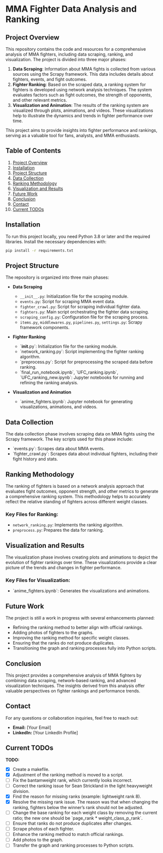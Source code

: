 
# MMA Fighter Data Analysis and Ranking

## Project Overview

This repository contains the code and resources for a comprehensive analysis of MMA fighters, including data scraping, ranking, and visualization. The project is divided into three major phases:

1. **Data Scraping**: Information about MMA fights is collected from various sources using the Scrapy framework. This data includes details about fighters, events, and fight outcomes.
2. **Fighter Ranking**: Based on the scraped data, a ranking system for fighters is developed using network analysis techniques. The system evaluates factors such as fight outcomes, the strength of opponents, and other relevant metrics.
3. **Visualization and Animation**: The results of the ranking system are visualized through plots, animations, and videos. These visualizations help to illustrate the dynamics and trends in fighter performance over time.

This project aims to provide insights into fighter performance and rankings, serving as a valuable tool for fans, analysts, and MMA enthusiasts.

## Table of Contents

1. [Project Overview](#project-overview)
2. [Installation](#installation)
3. [Project Structure](#project-structure)
4. [Data Collection](#data-collection)
5. [Ranking Methodology](#ranking-methodology)
6. [Visualization and Results](#visualization-and-results)
7. [Future Work](#future-work)
8. [Conclusion](#conclusion)
9. [Contact](#contact)
10. [Current TODOs](#current-todos)

## Installation

To run this project locally, you need Python 3.8 or later and the required libraries. Install the necessary dependencies with:

```bash
pip install -r requirements.txt
```

## Project Structure

The repository is organized into three main phases:

- **Data Scraping**
  - `__init__.py`: Initialization file for the scraping module.
  - `events.py`: Script for scraping MMA event data.
  - `fighter_crawl.py`: Script for scraping individual fighter data.
  - `fighters.py`: Main script orchestrating the fighter data scraping.
  - `scraping_config.py`: Configuration file for the scraping process.
  - `items.py`, `middlewares.py`, `pipelines.py`, `settings.py`: Scrapy framework components.

- **Fighter Ranking**
  - \`__init__.py\`: Initialization file for the ranking module.
  - \`network_ranking.py\`: Script implementing the fighter ranking algorithm.
  - \`preprocess.py\`: Script for preprocessing the scraped data before ranking.
  - \`final_run_notebook.ipynb\`, \`UFC_ranking.ipynb\`, \`UFC_ranking_new.ipynb\`: Jupyter notebooks for running and refining the ranking analysis.

- **Visualization and Animation**
  - \`anime_fighters.ipynb\`: Jupyter notebook for generating visualizations, animations, and videos.

## Data Collection

The data collection phase involves scraping data on MMA fights using the Scrapy framework. The key scripts used for this phase include:

- \`events.py\`: Scrapes data about MMA events.
- \`fighter_crawl.py\`: Scrapes data about individual fighters, including their fight history and stats.

## Ranking Methodology

The ranking of fighters is based on a network analysis approach that evaluates fight outcomes, opponent strength, and other metrics to generate a comprehensive ranking system. This methodology helps to accurately reflect the relative standing of fighters across different weight classes.

### Key Files for Ranking:

- `network_ranking.py`: Implements the ranking algorithm.
- `preprocess.py`: Prepares the data for ranking.

## Visualization and Results

The visualization phase involves creating plots and animations to depict the evolution of fighter rankings over time. These visualizations provide a clear picture of the trends and changes in fighter performance.

### Key Files for Visualization:

- \`anime_fighters.ipynb\`: Generates the visualizations and animations.

## Future Work

The project is still a work in progress with several enhancements planned:

- Refining the ranking method to better align with official rankings.
- Adding photos of fighters to the graphs.
- Improving the ranking method for specific weight classes.
- Ensuring that the ranks do not produce duplicates.
- Transitioning the graph and ranking processes fully into Python scripts.

## Conclusion

This project provides a comprehensive analysis of MMA fighters by combining data scraping, network-based ranking, and advanced visualization techniques. The insights derived from this analysis offer valuable perspectives on fighter rankings and performance trends.

## Contact

For any questions or collaboration inquiries, feel free to reach out:

- **Email:** [Your Email]
- **LinkedIn:** [Your LinkedIn Profile]

## Current TODOs

**TODO:**
- [x] Create a makefile.
- [x] Adjustment of the ranking method is moved to a script.
- [ ] Fix the bantamweight rank, which currently looks incorrect.
- [ ] Correct the ranking issue for Sean Strickland in the light heavyweight division.
- [x] Find the reason for missing ranks (example: lightweight rank 8).
- [x] Resolve the missing rank issue. The reason was that when changing the ranking, fighters below the winner’s rank should not be adjusted.
- [ ] Change the base ranking for each weight class by removing the current ratio; the new one should be \`page_rank * weight_class_p_rank\`.
- [ ] Ensure that ranks do not produce duplicates after changes.
- [ ] Scrape photos of each fighter.
- [ ] Enhance the ranking method to match official rankings.
- [ ] Add photos to the graph.
- [ ] Transfer the graph and ranking processes to Python scripts.
